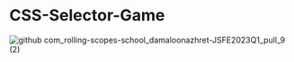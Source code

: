 # CSS-Selector-Game
![github com_rolling-scopes-school_damaloonazhret-JSFE2023Q1_pull_9 (2)](https://github.com/damaloonazhret/CSS-Selector-Game/assets/84859209/22982d38-dd69-4170-a1d0-6647cd3808b8)

